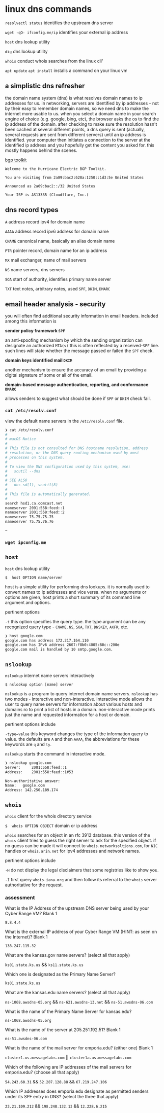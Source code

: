#  linux dns commands

`resolvectl status` identifies the upstream dns server

`wget -qO- ifconfig.me/ip`  identifies your external ip address

`host`  dns lookup utility

`dig`  dns lookup utility

`whois`  conduct whois searches from the linux cli'


`apt update`  `apt install`  installs a command on your linux vm

##  a simplistic dns refresher

the domain name system (dns) is what resolves domain names to ip addresses for us.  in networking, servers are identified by ip addresses - not by their easy to remember domain names, so we need dns to make the internet more usable to us.  when you select a domain name in your search engine of choice (e.g. google, bing, etc), the browser asks the os to find the ip address of the domain.  after checking to make sure the resolution hasn't been cached at several different points, a dns query is sent (actually, several requests are sent from different servers) until an ip address is identified.  your computer then initiates a connection to the server at the identified ip address and you hopefully get the content you asked for.  this mostly happens behind the scenes.  

[bgp toolkit](https://bgp.he.net)

```
Welcome to the Hurricane Electric BGP Toolkit.

You are visiting from 2a09:bac2:628a:1250::1d3:5e United States

Announced as 2a09:bac2::/32 United States

Your ISP is AS13335 (Cloudflare, Inc.)
```

##  dns record types

`A`  address record ipv4 for domain name

`AAAA`  address record ipv6 address for domain name

`CNAME`  canonical name, basically an alias domain name

`PTR`  pointer record, domain name for an ip address

`MX`  mail exchanger, name of mail servers

`NS`  name servers, dns servers

`SOA`  start of authority, identifies primary name server

`TXT`  text notes, arbitrary notes, used `SPF`, `DKIM`, `DMARC`

##  email header analysis -  security

you will often find additional security information in email headers.  included among this information is 

**sender policy framework `SPF`**  

an anti-spoofing mechanism by which the sending organization can designate an authorized `MTA(s)` this is often reflected by a received-`SPF` line.  such lines will state whether the message passed or failed the `SPF` check.

**domain keys identified mail `DKIM`**

another mechanism to ensure the accuracy of an email by providing a digital signature of some or all of the email.

**domain-based message authentication, reporting, and conformance `DMARC`**

allows senders to suggest what should be done if `SPF` or `DKIM` check fail.

###  `cat /etc/resolv.conf`

view the default name servers in the `/etc/resolv.conf` file.

```bash
❯ cat /etc/resolv.conf
#
# macOS Notice
#
# This file is not consulted for DNS hostname resolution, address
# resolution, or the DNS query routing mechanism used by most
# processes on this system.
#
# To view the DNS configuration used by this system, use:
#   scutil --dns
#
# SEE ALSO
#   dns-sd(1), scutil(8)
#
# This file is automatically generated.
#
search hsd1.ca.comcast.net
nameserver 2001:558:feed::1
nameserver 2001:558:feed::2
nameserver 75.75.75.75
nameserver 75.75.76.76

~
```

###  `wget ipconfig.me`


##  `host` 

`host`  dns lookup utility

`$  host OPTION name/server`

host is a simple utility for performing dns lookups.  it is normally used to convert names to ip addresses and vice versa.  when no arguments or options are given, host prints a short summary of its command line argument and options.  

pertinent options 

`-t`  this option specifies the query type.  the type argument can be any recognized query type - `CNAME`, `NS`, `SOA`, `TXT`, `DNSKEY`, `AXFR`, etc.

```bash
❯ host google.com
google.com has address 172.217.164.110
google.com has IPv6 address 2607:f8b0:4005:80c::200e
google.com mail is handled by 10 smtp.google.com.
```

##  `nslookup`

`nslookup`  internet name servers interactively

`$ nslookup option [name] server`

`nslookup` is a program to query internet domain name servers.  `nslookup` has two modes - interactive and non-interactive.  interactive mode allows the user to query name servers for information about various hosts and domains ro to print a list of hosts in a domain.  non-interactive mode prints just the name and requested information for a host or domain.

pertinent options include

`-type=value`  this keyword changes the type of the information query to value.  the defaults are `A` and then `AAAA`, the abbreviations for these keywords are `q` and `ty`.

`nslookup`  starts the command in interactive mode.

```bash
❯ nslookup google.com
Server:		2001:558:feed::1
Address:	2001:558:feed::1#53

Non-authoritative answer:
Name:	google.com
Address: 142.250.189.174
```

##  `whois`

`whois`  client for the whois directory service

`$  whois OPTION OBJECT`  domain or ip address

`whois` searches for an object in an rfc 3912 database.  this version of the `whois` client tries to guess the right server to ask for the specified object.  if no guess can be made it will connect to `whois.networksoltions.com`, for `NIC` handles or `whois.arin.net` for ipv4 addresses and network names.

pertinent options include

`-H`  do not display the legal disclaimers that some registries like to show you.

`-I`  first query `whois.iana.org` and then follow its referral to the `whois` server authoritative for the request.

###  assessment

What is the IP Address of the upstream DNS server being used by your Cyber Range VM? Blank 1

`8.8.4.4`

What is the external IP address of your Cyber Range VM (HINT: as seen on the Internet)? Blank 1

`138.247.115.32`    

What are the kansas.gov name servers? (select all that apply)

`ks01.state.ks.us` && `ks11.state.ks.us`

Which one is designated as the Primary Name Server?

`ks01.state.ks.us`

What are the kansas.edu name servers? (select all that apply)

`ns-1068.awsdns-05.org` && `ns-621.awsdns-13.net` && `ns-51.awsdns-06.com`

What is the name of the Primary Name Server for kansas.edu?

`ns-1068.awsdns-05.org`

What is the name of the server at 205.251.192.51? Blank 1

`ns-51.awsdns-06.com`

What is the name of the mail server for emporia.edu? (either one) Blank 1

`cluster1.us.messagelabs.com` || `cluster1a.us.messagelabs.com`

Which of the following are IP addresses of the mail servers for emporia.edu? (choose all that apply)

`54.243.60.31` && `52.207.128.88` && `67.219.247.106`

Which IP addresses does emporia.edu designate as permitted senders under its SPF entry in DNS? (select the three that apply)

`23.21.109.212` && `198.248.132.13` && `12.228.6.215`
